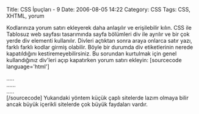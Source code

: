 Title: CSS İpuçları - 9
Date: 2006-08-05 14:22
Category: CSS
Tags: CSS, XHTML, yorum

Kodlarınıza yorum satırı ekleyerek daha anlaşılır ve erişilebilir kılın.
CSS ile Tablosuz web sayfası tasarımında sayfa bölümleri div ile ayrılır
ve bir çok yerde div elementi kullanılır. Divleri açtıktan sonra araya
onlarca satır yazı, farklı farklı kodlar girmiş olabilir. Böyle bir
durumda div etiketlerinin nerede kapatıldığını kestiremeyebilirsiniz. Bu
sorundan kurtulmak için genel kullandığınız div'leri açıp kapatırken
yorum satırı ekleyin: [sourcecode language='html']
<!-- baş kısım baslangıcı -->

<div id="basKisim">
.....

</div>
<!-- baş kısım sonu --> <!-- içerik başlangıcı -->

<div id="IcerikKismi">
......

</div>
<!-- içerik sonu --> <!-- alt kısım başlangıcı -->

<div id="AltKisim">
.....

</div>
<!-- alt kısım sonu --> [/sourcecode] Yukarıdaki yöntem küçük çaplı
sitelerde lazım olmaya bilir ancak büyük içerikli sitelerde çok büyük
faydaları vardır.

</p>

